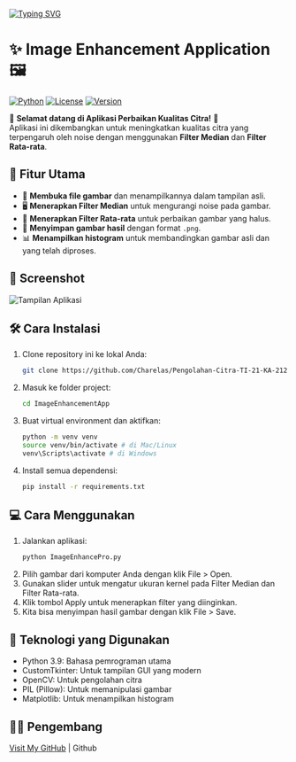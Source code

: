 
[![Typing SVG](https://readme-typing-svg.demolab.com?font=Fira+Code&weight=500&pause=1000&width=435&lines=Aplikasi+Perbaikan+Kualitas+Citra+)](https://git.io/typing-svg)

# ✨ Image Enhancement Application 🖼️

[![Python](https://img.shields.io/badge/Python-3.9-blue)](https://www.python.org/)
[![License](https://img.shields.io/badge/License-MIT-yellow.svg)](https://opensource.org/licenses/MIT)
[![Version](https://img.shields.io/badge/Version-1.0.0-green)](https://github.com/your-username/ImageEnhancementApp)

🎉 **Selamat datang di Aplikasi Perbaikan Kualitas Citra!** 🎉  
Aplikasi ini dikembangkan untuk meningkatkan kualitas citra yang terpengaruh oleh noise dengan menggunakan **Filter Median** dan **Filter Rata-rata**.

## 🚀 Fitur Utama
- 📂 **Membuka file gambar** dan menampilkannya dalam tampilan asli.
- 🖥️ **Menerapkan Filter Median** untuk mengurangi noise pada gambar.
- 🎨 **Menerapkan Filter Rata-rata** untuk perbaikan gambar yang halus.
- 💾 **Menyimpan gambar hasil** dengan format `.png`.
- 📊 **Menampilkan histogram** untuk membandingkan gambar asli dan yang telah diproses.

## 📸 Screenshot
![Tampilan Aplikasi](./screenshots/app_screenshot.png)


## 🛠️ Cara Instalasi

1. Clone repository ini ke lokal Anda:
   ```bash
   git clone https://github.com/Charelas/Pengolahan-Citra-TI-21-KA-212310041.git
   
2. Masuk ke folder project:
   ```bash
   cd ImageEnhancementApp
   
3. Buat virtual environment dan aktifkan:
   ```bash
   python -m venv venv
   source venv/bin/activate # di Mac/Linux
   venv\Scripts\activate # di Windows
   
4. Install semua dependensi:
   ```bash
   pip install -r requirements.txt

## 💻 Cara Menggunakan 

1. Jalankan aplikasi:
   ```bash
   python ImageEnhancePro.py
   
2. Pilih gambar dari komputer Anda dengan klik File > Open.
3. Gunakan slider untuk mengatur ukuran kernel pada Filter Median dan Filter Rata-rata.
4. Klik tombol Apply untuk menerapkan filter yang diinginkan.
5. Kita bisa menyimpan hasil gambar dengan klik File > Save.

## 🔧 Teknologi yang Digunakan

* Python 3.9: Bahasa pemrograman utama
* CustomTkinter: Untuk tampilan GUI yang modern
* OpenCV: Untuk pengolahan citra
* PIL (Pillow): Untuk memanipulasi gambar
* Matplotlib: Untuk menampilkan histogram


## 👨‍💻 Pengembang
[Visit My GitHub](https://github.com/Charelas) | Github


